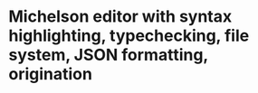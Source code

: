 # Michelson editor with syntax highlighting, typechecking, file system, JSON formatting, origination
